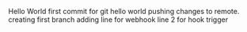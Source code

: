 Hello World first commit for git 
hello world pushing changes to remote.
creating first branch
adding line for webhook
line 2 for hook trigger

